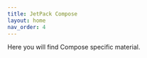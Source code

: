```yaml
---
title: JetPack Compose
layout: home
nav_order: 4
---
```


Here you will find Compose specific material.